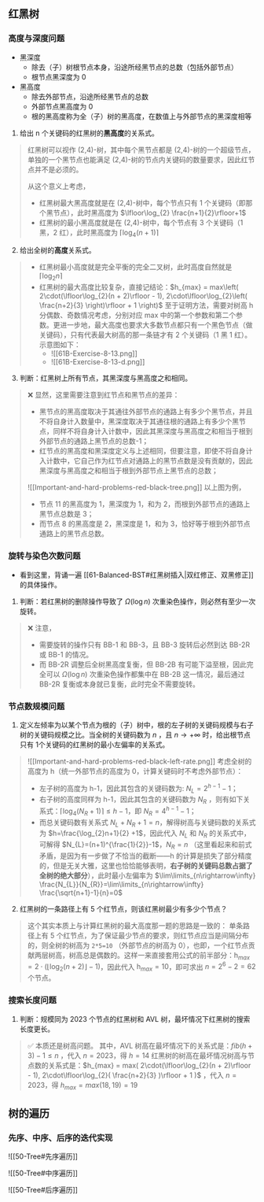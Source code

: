 ## 红黑树
### 高度与深度问题

- 黑深度
	- 除去（子）树根节点本身，沿途所经黑节点的总数（包括外部节点）
	- 根节点黑深度为 0
- 黑高度
	- 除去外部节点，沿途所经黑节点的总数
	- 外部节点黑高度为 0
	- 根的黑高度称为全（子）树的黑高度，在数值上与外部节点的黑深度相等

1. 给出 n 个关键码的红黑树的**黑高度**的关系式。

> 红黑树可以视作 (2,4)-树，其中每个黑节点都是 (2,4)-树的一个超级节点，单独的一个黑节点也能满足 (2,4)-树的节点内关键码的数量要求，因此红节点并不是必须的。
> 
> 从这个意义上考虑，
> - 红黑树最大黑高度就是在 (2,4)-树中，每个节点只有 1 个关键码（即那个黑节点），此时黑高度为 $\lfloor\log_{2} \frac{n+1}{2}\rfloor+1$ 
> - 红黑树的最小黑高度就是在 (2,4)-树中，每个节点有 3 个关键码（1 黑，2 红），此时黑高度为 $\lceil\log_{4} (n+1)\rceil$ 

2. 给出全树的**高度**关系式。

> - 红黑树最小高度就是完全平衡的完全二叉树，此时高度自然就是 $\lceil\log_{2}n\rceil$ 
> - 红黑树的最大高度比较复杂，直接记结论：$h_{max} = max\left( 2\cdot(\lfloor\log_{2}(n + 2)\rfloor - 1), 2\cdot\lfloor\log_{2}\left( \frac{n+2}{3} \right)\rfloor + 1 \right)$ 至于证明方法，需要对树高 h 分偶数、奇数情况考虑，分别对应 max 中的第一个参数和第二个参数。更进一步地，最大高度也要求大多数节点都只有一个黑色节点（做关键码），只有代表最大树高的那一条链才有 2 个关键码（1 黑 1 红）。示意图如下：
> 	- ![[61B-Exercise-8-13.png]]
> 	- ![[61B-Exercise-8-13-d.png]]

3. 判断：红黑树上所有节点，其黑深度与黑高度之和相同。

> ❌
> 显然，这里需要注意到红节点和黑节点的差异：
> - 黑节点的黑高度取决于其通往外部节点的通路上有多少个黑节点，并且不将自身计入数量中，黑深度取决于其通往根的通路上有多少个黑节点，同样不将自身计入计数中，因此其黑深度与黑高度之和相当于根到外部节点的通路上黑节点的总数-1；
> - 红节点的黑高度和黑深度定义与上述相同，但要注意，即使不将自身计入计数中，它自己作为红节点对通路上的黑节点数是没有贡献的，因此黑深度与黑高度之和相当于根到外部节点上黑节点的总数；
> 
> ![[Important-and-hard-problems-red-black-tree.png]]
> 以上图为例，
> - 节点 11 的黑高度为 1，黑深度为 1，和为 2，而根到外部节点的通路上黑节点总数是 3；
> - 而节点 8 的黑高度是 2，黑深度是 1，和为 3，恰好等于根到外部节点通路上的黑节点总数。

### 旋转与染色次数问题

- 看到这里，背诵一遍 [[61-Balanced-BST#红黑树插入|双红修正、双黑修正]] 的具体操作。

1. 判断：若红黑树的删除操作导致了 $\Omega(\log n)$ 次重染色操作，则必然有至少一次旋转。

> ❌ 
> 注意，
> - 需要旋转的操作只有 BB-1 和 BB-3，且 BB-3 旋转后必然到达 BB-2R 或 BB-1 的情况。
> - 而 BB-2R 调整后全树黑高度复衡，但 BB-2B 有可能下溢至根，因此完全可以 $\Omega(\log n)$ 次重染色操作都集中在 BB-2B 这一情况，最后通过 BB-2R 复衡或本身就已复衡，此时完全不需要旋转。

### 节点数规模问题

1. 定义左倾率为以某个节点为根的（子）树中，根的左子树的关键码规模与右子树的关键码规模之比。当全树的关键码数为 $n$ ，且 $n\rightarrow +\infty$ 时，给出根节点只有 1个关键码的红黑树的最小左偏率的关系式。

> ![[Important-and-hard-problems-red-black-left-rate.png]]
> 考虑全树的高度为 h（统一外部节点的高度为 0，计算关键码时不考虑外部节点）：
> - 左子树的高度为 h-1，因此其包含的关键码数为: $N_{L}=2^{h-1}-1$；
> - 右子树的高度同样为 h-1，因此其包含的关键码数为 $N_R$ ，则有如下关系式：$\lceil\log_{4}(N_{R}+1)\rceil\le h-1$，即 $N_{R}=4^{h-1}-1$；
> - 而总关键码数有关系式 $N_{L}+N_{R}+1=n$，解得树高与关键码数的关系式为 $h=\frac{\log_{2}n+1}{2} +1$，因此代入 $N_{L}$ 和 $N_R$ 的关系式中，可解得 $N_{L}=(n+1)^{\frac{1}{2}}-1$，$N_{R}=n$ （这里看起来和前式矛盾，是因为有一步做了不恰当的截断——h 的计算是损失了部分精度的，但是无关大雅，这里也恰恰能够表明，**右子树的关键码总数占据了全树的绝大部分**），此时最小左偏率为 $\lim\limits_{n\rightarrow\infty} \frac{N_{L}}{N_{R}}=\lim\limits_{n\rightarrow\infty} \frac{\sqrt{n+1}-1}{n}=0$ 

2. 红黑树的一条路径上有 5 个红节点，则该红黑树最少有多少个节点？

> 这个其实本质上与计算红黑树的最大高度那一题的思路是一致的：
> 单条路径上有 5 个红节点，为了保证最少节点的要求，则红节点应当是间隔分布的，则全树的树高为 `2*5=10` （外部节点的树高为 0），也即，一个红节点贡献两层树高，树高总是偶数的。这样一来直接套用公式的前半部分：$\text{h}_{max}=2\cdot(\lfloor\log_{2}(n+2)\rfloor-1)$，因此代入 $\text{h}_{max}=10$，即可求出 $n=2^{6}-2=62$ 个节点。
> 

### 搜索长度问题

1. 判断：规模同为 2023 个节点的红黑树和 AVL 树，最坏情况下红黑树的搜索长度更长。

> ✅
> 本质还是树高问题。
> 其中，AVL 树高在最坏情况下的关系式是：$fib(h+3)-1≤ n$ ，代入 $n=2023$，得 $h=14$
> 红黑树的树高在最坏情况树高与节点数的关系式是：$h_{max} = max( 2\cdot(\lfloor\log_{2}(n + 2)\rfloor - 1), 2\cdot\lfloor\log_{2}( \frac{n+2}{3} )\rfloor + 1 )$ ，代入 $n=2023$，得 $h_{max}= max(18,19) =19$ 

## 树的遍历

### 先序、中序、后序的迭代实现

![[50-Tree#先序遍历]]

![[50-Tree#中序遍历]]

![[50-Tree#后序遍历]]
